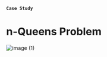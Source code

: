 __`Case Study`__

# n-Queens Problem


![image (1)](https://github.com/RastyFullStaxx/BSCS-Programming/assets/133841842/a7b2f875-2e77-4130-8811-8220092adafe)
